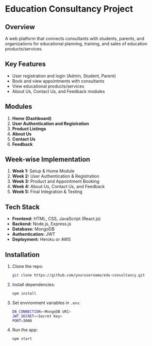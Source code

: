 # Education Consultancy Project

## Overview

A web platform that connects consultants with students, parents, and organizations for educational planning, training, and sales of education products/services.

## Key Features

- User registration and login (Admin, Student, Parent)
- Book and view appointments with consultants
- View educational products/services
- About Us, Contact Us, and Feedback modules

## Modules

1. **Home (Dashboard)**
2. **User Authentication and Registration**
3. **Product Listings**
4. **About Us**
5. **Contact Us**
6. **Feedback**

## Week-wise Implementation

1. **Week 1:** Setup & Home Module
2. **Week 2:** User Authentication & Registration
3. **Week 3:** Product and Appointment Booking
4. **Week 4:** About Us, Contact Us, and Feedback
5. **Week 5:** Final Integration & Testing

## Tech Stack

- **Frontend:** HTML, CSS, JavaScript (React.js)
- **Backend:** Node.js, Express.js
- **Database:** MongoDB
- **Authentication:** JWT
- **Deployment:** Heroku or AWS

## Installation

1. Clone the repo:
    ```bash
    git clone https://github.com/yourusername/edu-consultancy.git
    ```
2. Install dependencies:
    ```bash
    npm install
    ```
3. Set environment variables in `.env`:
    ```bash
    DB_CONNECTION=<MongoDB URI>
    JWT_SECRET=<Secret Key>
    PORT=3000
    ```
4. Run the app:
    ```bash
    npm start
    ```

